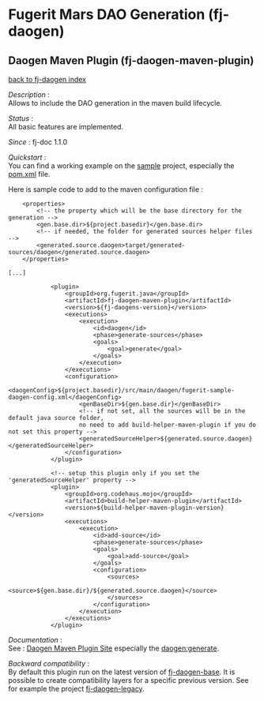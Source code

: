 # Fugerit Mars DAO Generation (fj-daogen)

## Daogen Maven Plugin (fj-daogen-maven-plugin)

[back to fj-daogen index](../README.md)  

*Description* :  
Allows to include the DAO generation in the maven build lifecycle.

*Status* :  
All basic features are implemented.

*Since* : fj-doc 1.1.0
    
*Quickstart* :  
You can find a working example on the [sample](../fj-daogen-sample/README.md) project, especially the [pom.xml](../fj-daogen-sample/pom.xml) file.

Here is sample code to add to the maven configuration file :  

```
	<properties>
		<!-- the property which will be the base directory for the generation -->
		<gen.base.dir>${project.basedir}</gen.base.dir>
		<!-- if needed, the folder for generated sources helper files -->
		<generated.source.daogen>target/generated-sources/daogen</generated.source.daogen>
	</properties>

[...]

			<plugin>
				<groupId>org.fugerit.java</groupId>
				<artifactId>fj-daogen-maven-plugin</artifactId>
				<version>${fj-daogens-version}</version>
				<executions>
					<execution>
						<id>daogen</id>
						<phase>generate-sources</phase>
						<goals>
							<goal>generate</goal>
						</goals>
					</execution>
				</executions>
				<configuration>
					<daogenConfig>${project.basedir}/src/main/daogen/fugerit-sample-daogen-config.xml</daogenConfig>
					<genBaseDir>${gen.base.dir}</genBaseDir>
					<!-- if not set, all the sources will be in the default java source folder,
					no need to add build-helper-maven-plugin if you do not set this property -->
					<generatedSourceHelper>${generated.source.daogen}</generatedSourceHelper>
				</configuration>
			</plugin>
			
			<!-- setup this plugin only if you set the 'generatedSourceHelper' property -->
			<plugin>
                <groupId>org.codehaus.mojo</groupId>
                <artifactId>build-helper-maven-plugin</artifactId>
                <version>${build-helper-maven-plugin-version}</version>
                <executions>
                    <execution>
                        <id>add-source</id>
                        <phase>generate-sources</phase>
                        <goals>
                            <goal>add-source</goal>
                        </goals>
                        <configuration>
		                    <sources>
		                    	<source>${gen.base.dir}/${generated.source.daogen}</source>
		                    </sources>
                        </configuration>
                    </execution>
                </executions>
            </plugin>
```

*Documentation* :  
See : [Daogen Maven Plugin Site](https://docs.fugerit.org/data/java/site/fj-daogen-maven-plugin/plugin-info.html)
especially the [daogen:generate](https://docs.fugerit.org/data/java/site/fj-daogen-maven-plugin/generate-mojo.html).

*Backward compatibility* :  
By default this plugin run on the latest version of [fj-daogen-base](../fj-daogen-base/README.md). It is possible to create compatibility layers for a specific previous version. See for example the project [fj-daogen-legacy](https://github.com/fugerit-org/fj-daogen-legacy).